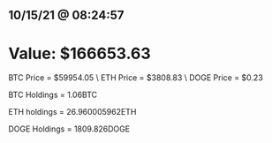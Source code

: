 ## 10/15/21 @ 08:24:57 

# Value: $166653.63



BTC Price = $59954.05
\ ETH Price = $3808.83
\ DOGE Price = $0.23


BTC Holdings = 1.06BTC

 ETH holdings = 26.960005962ETH

 DOGE Holdings = 1809.826DOGE


